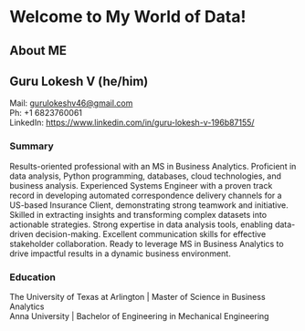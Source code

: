 # Welcome to My World of Data!
## About ME
## Guru Lokesh V (he/him)
Mail: gurulokeshv46@gmail.com <br>
Ph: +1 6823760061<br>
LinkedIn: https://www.linkedin.com/in/guru-lokesh-v-196b87155/ <br>

### Summary
Results-oriented professional with an MS in Business Analytics. Proficient in data analysis, Python programming, databases, cloud technologies, and business analysis. Experienced Systems Engineer with a proven track record in developing automated correspondence delivery channels for a US-based Insurance Client, demonstrating strong teamwork and initiative. Skilled in extracting insights and transforming complex datasets into actionable strategies. Strong expertise in data analysis tools, enabling data-driven decision-making. Excellent communication skills for effective stakeholder collaboration. Ready to leverage MS in Business Analytics to drive impactful results in a dynamic business environment.

### Education
The University of Texas at Arlington | Master of Science in Business Analytics <br>
Anna University | Bachelor of Engineering in Mechanical Engineering 

